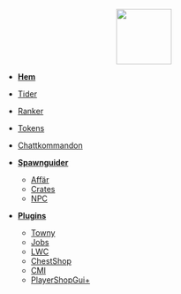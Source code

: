 <!-- docs/_sidebar.md -->

<a href="https://ekstammen.nu/">
<p align="center">
<img width="100" height="100" src="https://ekstammen.nu/img/serverlogo.png">  
</p>
</a>

- [**Hem**](/)
- [Tider](tider.md)
- [Ranker](ranker.md)
- [Tokens](tokens.md)
- [Chattkommandon](chattkommandon.md)

- [**Spawnguider**](spawn/README.md) 
  - [Affär](spawn/affär.md)
  - [Crates](spawn/crates.md)
  - [NPC](spawn/npc.md)

- [**Plugins**](plugins/README.md)
  - [Towny](plugins/towny.md)
  - [Jobs](plugins/jobs.md)
  - [LWC](plugins/lwc.md)
  - [ChestShop](plugins/chestshop.md)
  - [CMI](plugins/cmi.md)
  - [PlayerShopGui+](plugins/playershopgui.md)
